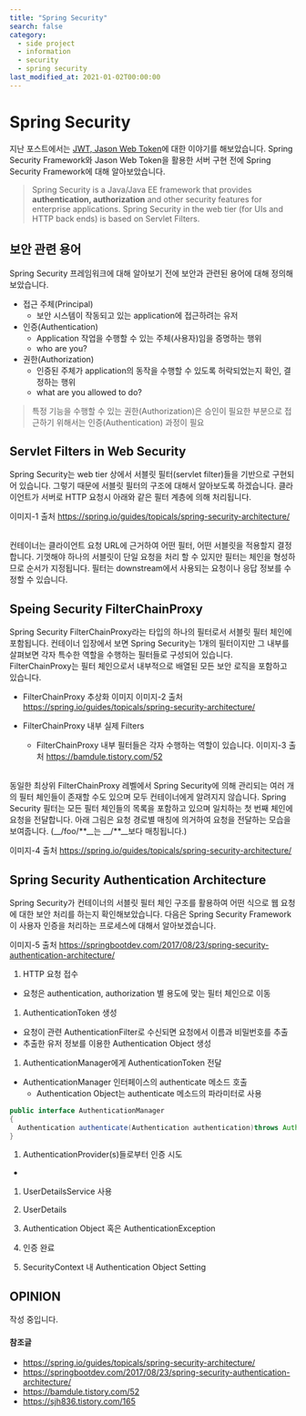 ```yaml
---
title: "Spring Security"
search: false
category: 
  - side project
  - information
  - security
  - spring security
last_modified_at: 2021-01-02T00:00:00
---
```


# Spring Security<br>

지난 포스트에서는 [JWT, Jason Web Token][blogLink]에 대한 이야기를 해보았습니다. 
Spring Security Framework와 Jason Web Token을 활용한 서버 구현 전에 Spring Security Framework에 대해 알아보았습니다. 

> Spring Security is a Java/Java EE framework that provides **authentication, authorization** and other security features for enterprise applications.
> Spring Security in the web tier (for UIs and HTTP back ends) is based on Servlet Filters.

## 보안 관련 용어
Spring Security 프레임워크에 대해 알아보기 전에 보안과 관련된 용어에 대해 정의해보았습니다.<br>
- 접근 주체(Principal)
  - 보안 시스템이 작동되고 있는 application에 접근하려는 유저
- 인증(Authentication)
  - Application 작업을 수행할 수 있는 주체(사용자)임을 증명하는 행위
  - who are you?
- 권한(Authorization)
  - 인증된 주체가 application의 동작을 수행할 수 있도록 허락되었는지 확인, 결정하는 행위
  - what are you allowed to do?

> 특정 기능을 수행할 수 있는 권한(Authorization)은 승인이 필요한 부분으로 접근하기 위해서는 인증(Authentication) 과정이 필요

## Servlet Filters in Web Security
Spring Security는 web tier 상에서 서블릿 필터(servlet filter)들을 기반으로 구현되어 있습니다.
그렇기 때문에 서블릿 필터의 구조에 대해서 알아보도록 하겠습니다. 
클라이언트가 서버로 HTTP 요청시 아래와 같은 필터 계층에 의해 처리됩니다.  

이미지-1
출처 https://spring.io/guides/topicals/spring-security-architecture/

<br>
컨테이너는 클라이언트 요청 URL에 근거하여 어떤 필터, 어떤 서블릿을 적용할지 결정합니다. 
기껏해야 하나의 서블릿이 단일 요청을 처리 할 수 ​​있지만 필터는 체인을 형성하므로 순서가 지정됩니다. 
필터는 downstream에서 사용되는 요청이나 응답 정보를 수정할 수 있습니다. 

## Speing Security FilterChainProxy
Spring Security FilterChainProxy라는 타입의 하나의 필터로서 서블릿 필터 체인에 포함됩니다. 
컨테이너 입장에서 보면 Spring Security는 1개의 필터이지만 그 내부를 살펴보면 각자 특수한 역할을 수행하는 필터들로 구성되어 있습니다. 
FilterChainProxy는 필터 체인으로서 내부적으로 배열된 모든 보안 로직을 포함하고 있습니다. 

- FilterChainProxy 추상화 이미지
이미지-2
출처 https://spring.io/guides/topicals/spring-security-architecture/

- FilterChainProxy 내부 실제 Filters
  - FilterChainProxy 내부 필터들은 각자 수행하는 역할이 있습니다.
이미지-3
출처 https://bamdule.tistory.com/52

<br>
동일한 최상위 FilterChainProxy 레벨에서 Spring Security에 의해 관리되는 여러 개의 필터 체인들이 존재할 수도 있으며 모두 컨테이너에게 알려지지 않습니다. 
Spring Security 필터는 모든 필터 체인들의 목록을 포함하고 있으며 일치하는 첫 번째 체인에 요청을 전달합니다. 
아래 그림은 요청 경로별 매칭에 의거하여 요청을 전달하는 모습을 보여줍니다. (__/foo/**__는 __/**__보다 매칭됩니다.) 

이미지-4
출처 https://spring.io/guides/topicals/spring-security-architecture/

## Spring Security Authentication Architecture
Spring Security가 컨테이너의 서블릿 필터 체인 구조를 활용하여 어떤 식으로 웹 요청에 대한 보안 처리를 하는지 확인해보았습니다. 
다음은 Spring Security Framework이 사용자 인증을 처리하는 프로세스에 대해서 알아보겠습니다. 

이미지-5
출처 https://springbootdev.com/2017/08/23/spring-security-authentication-architecture/

1. HTTP 요청 접수
  - 요청은 authentication, authorization 별 용도에 맞는 필터 체인으로 이동 
1. AuthenticationToken 생성
  - 요청이 관련 AuthenticationFilter로 수신되면 요청에서 이름과 비밀번호를 추출
  - 추출한 유저 정보를 이용한 Authentication Object 생성
1. AuthenticationManager에게 AuthenticationToken 전달
  - AuthenticationManager 인터페이스의 authenticate 메소드 호출
	- Authentication Object는 authenticate 메소드의 파라미터로 사용
```java
public interface AuthenticationManager
{
  Authentication authenticate(Authentication authentication)throws AuthenticationException;
}
```
1. AuthenticationProvider(s)들로부터 인증 시도
  - 
1. UserDetailsService 사용

1. UserDetails

1. Authentication Object 혹은 AuthenticationException

1. 인증 완료

1. SecurityContext 내 Authentication Object Setting 

## OPINION
작성 중입니다.

#### 참조글
- <https://spring.io/guides/topicals/spring-security-architecture/>
- <https://springbootdev.com/2017/08/23/spring-security-authentication-architecture/>
- <https://bamdule.tistory.com/52>
- <https://sjh836.tistory.com/165>

[blogLink]: https://junhyunny.github.io/side%20project/information/security/json-web-token/